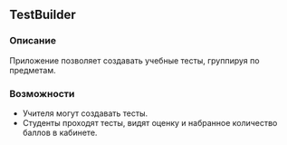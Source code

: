 ## TestBuilder

### Описание

Приложение позволяет создавать учебные тесты, группируя по предметам.

### Возможности

- Учителя могут создавать тесты.
- Студенты проходят тесты, видят оценку и набранное количество баллов в кабинете.